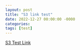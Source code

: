 ```yaml
---
layout: post
title: "S3 link test"
date: 2022-12-27 00:00:00 -0000
categories:
tags: [test]
---
```


[S3 Test Link](https://s3.eu-west-2.amazonaws.com/poercoe.coca-cola.com/index.html)